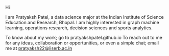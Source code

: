 Hi

I am Pratyaksh Patel, a data science major at the Indian Institute of Science Education and Research, Bhopal. I am highly interested in graph machine learning, operations research, decision
sciences and sports analytics.

To know about my work; go to pratyakshpatel.github.io
To reach out to me for any ideas, collaboration or opportunities, or even a simple chat; email me at pratyaksh22@iiserb.ac.in
